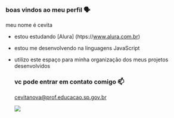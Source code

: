 ### boas vindos ao meu perfil 🗣️

meu nome é cevita

- estou estudando [Alura] (htps://www.alura.com.br) 
- estou me desenvolvendo na linguagens JavaScript
- utilizo este espaço para minha organização dos meus projetos desenvolvidos

  ### vc pode entrar em contato comigo 📫

  cevitanova@prof.educacao.sp.gov.br

  
     ![](https://media1.tenor.com/m/QCZVRurZoKsAAAAC/feliz-noche.gif)
  


